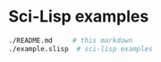 # Sci-Lisp examples

```bash
./README.md     # this markdown
./example.slisp  # sci-lisp examples
```
